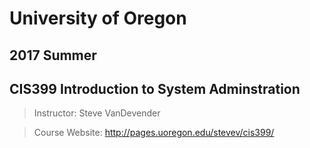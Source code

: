# University of Oregon 
## 2017 Summer 
## CIS399 Introduction to System Adminstration

> Instructor: Steve VanDevender

> Course Website: http://pages.uoregon.edu/stevev/cis399/
